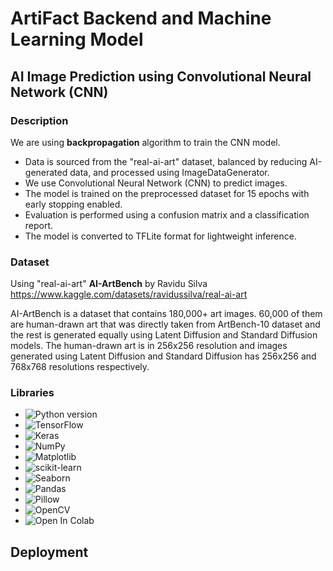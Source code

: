 # ArtiFact Backend and Machine Learning Model

## AI Image Prediction using Convolutional Neural Network (CNN)
### Description
We are using <b>backpropagation</b> algorithm to train the CNN model.
- Data is sourced from the "real-ai-art" dataset, balanced by reducing AI-generated data, and processed using ImageDataGenerator.
- We use Convolutional Neural Network (CNN) to predict images.
- The model is trained on the preprocessed dataset for 15 epochs with early stopping enabled.
- Evaluation is performed using a confusion matrix and a classification report.
- The model is converted to TFLite format for lightweight inference.

### Dataset
Using "real-ai-art" <b>AI-ArtBench</b> by Ravidu Silva
https://www.kaggle.com/datasets/ravidussilva/real-ai-art

AI-ArtBench is a dataset that contains 180,000+ art images. 60,000 of them are human-drawn art that was directly taken from ArtBench-10 dataset and the rest is generated equally using Latent Diffusion and Standard Diffusion models. The human-drawn art is in 256x256 resolution and images generated using Latent Diffusion and Standard Diffusion has 256x256 and 768x768 resolutions respectively.

### Libraries
- <img src="https://img.shields.io/badge/Python-3.6+-blue.svg" alt="Python version">
- <img src="https://img.shields.io/badge/Library-TensorFlow-blue.svg" alt="TensorFlow">
- <img src="https://img.shields.io/badge/Library-Keras-blue.svg" alt="Keras">
- <img src="https://img.shields.io/badge/Library-NumPy-blue.svg" alt="NumPy">
- <img src="https://img.shields.io/badge/Library-Matplotlib-blue.svg" alt="Matplotlib">
- <img src="https://img.shields.io/badge/Library-scikit--learn-blue.svg" alt="scikit-learn">
- <img src="https://img.shields.io/badge/Library-Seaborn-blue.svg" alt="Seaborn">
- <img src="https://img.shields.io/badge/Library-Pandas-blue.svg" alt="Pandas">
- <img src="https://img.shields.io/badge/Library-Pillow-blue.svg" alt="Pillow">
- <img src="https://img.shields.io/badge/Library-OpenCV-orange.svg" alt="OpenCV">
- <img src="https://colab.research.google.com/assets/colab-badge.svg" alt="Open In Colab">

## Deployment
